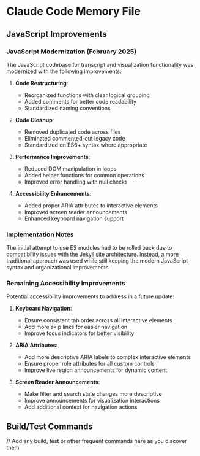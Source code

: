 # Claude Code Memory File

## JavaScript Improvements

### JavaScript Modernization (February 2025)

The JavaScript codebase for transcript and visualization functionality was modernized with the following improvements:

1. **Code Restructuring**:
   - Reorganized functions with clear logical grouping
   - Added comments for better code readability
   - Standardized naming conventions

2. **Code Cleanup**:
   - Removed duplicated code across files
   - Eliminated commented-out legacy code
   - Standardized on ES6+ syntax where appropriate

3. **Performance Improvements**:
   - Reduced DOM manipulation in loops
   - Added helper functions for common operations
   - Improved error handling with null checks

4. **Accessibility Enhancements**:
   - Added proper ARIA attributes to interactive elements
   - Improved screen reader announcements
   - Enhanced keyboard navigation support

### Implementation Notes

The initial attempt to use ES modules had to be rolled back due to compatibility issues with the Jekyll site architecture. Instead, a more traditional approach was used while still keeping the modern JavaScript syntax and organizational improvements.

### Remaining Accessibility Improvements

Potential accessibility improvements to address in a future update:

1. **Keyboard Navigation**:
   - Ensure consistent tab order across all interactive elements
   - Add more skip links for easier navigation
   - Improve focus indicators for better visibility

2. **ARIA Attributes**:
   - Add more descriptive ARIA labels to complex interactive elements
   - Ensure proper role attributes for all custom controls
   - Improve live region announcements for dynamic content

3. **Screen Reader Announcements**:
   - Make filter and search state changes more descriptive
   - Improve announcements for visualization interactions
   - Add additional context for navigation actions

## Build/Test Commands

// Add any build, test or other frequent commands here as you discover them